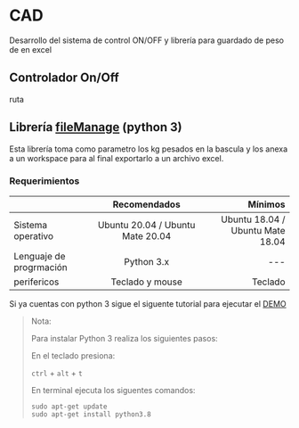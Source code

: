 # CAD
Desarrollo del sistema de control ON/OFF y librería para guardado de peso de en excel

## Controlador On/Off

ruta

## Librería [**fileManage**](https://github.com/scanf30/CAD/tree/control/control/Control_Vascula) (python 3)

Esta librería toma como parametro los kg pesados en la bascula y los anexa a un workspace para al final exportarlo a un archivo excel.

### Requerimientos

|                   | Recomendados  | Mínimos |
| ----------------- |:-------------:| -----:  |
| Sistema operativo | Ubuntu 20.04 / Ubuntu Mate 20.04  | Ubuntu 18.04 / Ubuntu Mate 18.04   |
| Lenguaje de progrmación | Python 3.x      |   ---   |
| perifericos  | Teclado y mouse    |  Teclado   |

Si ya cuentas con python 3 sigue el siguente tutorial para ejecutar el [DEMO](https://github.com/scanf30/CAD/tree/control/control/Control_Vascula)

>Nota:
>
> Para instalar Python 3 realiza los siguientes pasos:
>
>En el teclado presiona:
>
> `ctrl` + `alt` + `t`
>
>En terminal ejecuta los siguentes comandos:
>```
> sudo apt-get update
> sudo apt-get install python3.8
>```
